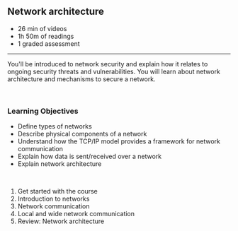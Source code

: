 ## Network architecture

- 26 min of videos
- 1h 50m of readings
- 1 graded assessment

<hr>

You'll be introduced to network security and explain how it relates to ongoing security threats and vulnerabilities. You will learn about network architecture and mechanisms to secure a network.

<br>

### Learning Objectives

- Define types of networks
- Describe physical components of a network
- Understand how the TCP/IP model provides a framework for network communication
- Explain how data is sent/received over a network
- Explain network architecture

<br>

1. Get started with the course
2. Introduction to networks
3. Network communication
4. Local and wide network communication
5. Review: Network architecture
